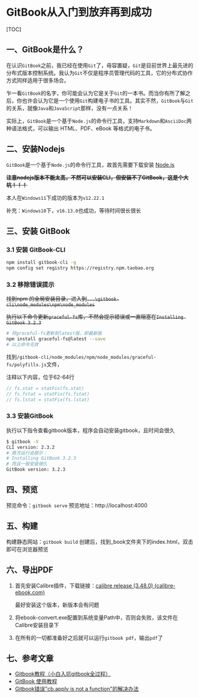 # GitBook从入门到放弃再到成功

[TOC]

## 一、GitBook是什么？

在认识`GitBook`之前，我已经在使用`Git`了，毋容置疑，`Git`是目前世界上最先进的分布式版本控制系统。我认为`Git`不仅是程序员管理代码的工具，它的分布式协作方式同样适用于很多场合。

乍一看`GitBook`的名字，你可能会认为它是关于`Git`的一本书。而当你有所了解之后，你也许会认为它是一个使用`Git`构建电子书的工具。其实不然，`GitBook`与`Git`的关系，就像`Java`和`JavaScript`那样，没有一点关系！

实际上，`GitBook`是一个基于`Node.js`的命令行工具，支持`Markdown`和`AsciiDoc`两种语法格式，可以输出 HTML、PDF、eBook 等格式的电子书。

## 二、安装Nodejs

`GitBook`是一个基于`Node.js`的命令行工具，故首先需要下载安装 [Node.js](https://npm.taobao.org/mirrors/node/)

~~**注意nodejs版本不能太高，不然可以安装CLI，但安装不了GitBook，这是个大坑！！！**~~

本人在`Windows11`下成功的版本为`v12.22.1`

补充：`Windows10`下，`v16.13.0`也成功，等待时间很长很长

## 三、安装 GitBook

### 3.1 安装 GitBook-CLI

```bash
npm install gitbook-cli -g
npm config set registry https://registry.npm.taobao.org
```

### 3.2 移除错误提示

~~找到npm 的全局安装目录，进入到`...\gitbook-cli\node_modules\npm\node_modules`~~

~~执行以下命令更新`graceful-fs`库，不然会提示错误或一直阻塞在`Installing GitBook 3.2.3`~~

```bash
# 将graceful-fs更新到latest版，即最新版
npm install graceful-fs@latest --save
# 以上命令无效
```

找到`/gitbook-cli/node_modules/npm/node_modules/graceful-fs/polyfills.js`文件，

注释以下内容，位于62-64行

```javascript
// fs.stat = statFix(fs.stat)
// fs.fstat = statFix(fs.fstat)
// fs.lstat = statFix(fs.lstat)
```

### 3.3 安装GitBook

执行以下指令查看gitbook版本，程序会自动安装gitbook，且时间会很久

```bash
$ gitbook -V
CLI version: 2.3.2
# 首次运行会提示：
# Installing GitBook 3.2.3
# 而且一般安装很久
GitBook version: 3.2.3
```

## 四、预览

预览命令：`gitbook serve`
预览地址：http://localhost:4000

## 五、构建

构建静态网站：`gitbook build`
创建后，找到_book文件夹下的index.html，双击即可在浏览器预览

## 六、导出PDF

1.   首先安装Calibre插件，下载链接：[calibre release (3.48.0) (calibre-ebook.com)](https://download.calibre-ebook.com/3.48.0/)

     最好安装这个版本，新版本会有问题

2.   将ebook-convert.exe配置到系统变量Path中，否则会失败，该文件在Calibre安装目录下
3.   在所有的一切都准备好之后就可以运行`gitbook pdf`，输出`pdf`了

## 七、参考文章

-   [Gitbook教程（小白入坑gitbook全过程）](https://www.jianshu.com/p/0388d8bb49a7)
-   [GitBook 使用教程](https://www.jianshu.com/p/421cc442f06c)
-   [Gitbook错误"cb.apply is not a function"的解决办法](https://www.jianshu.com/p/6221330b36ba)
